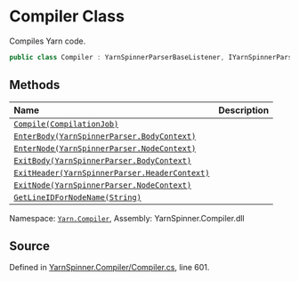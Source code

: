 # Compiler Class

Compiles Yarn code.


```csharp
public class Compiler : YarnSpinnerParserBaseListener, IYarnSpinnerParserListener, IParseTreeListener
```



## Methods
|Name|Description|
|:---|:---|
|[`Compile(CompilationJob)`](/api/csharp/yarn.compiler/compiler.compile-compilationjob-.md)||
|[`EnterBody(YarnSpinnerParser.BodyContext)`](/api/csharp/yarn.compiler/compiler.enterbody-yarnspinnerparser.bodycontext-.md)||
|[`EnterNode(YarnSpinnerParser.NodeContext)`](/api/csharp/yarn.compiler/compiler.enternode-yarnspinnerparser.nodecontext-.md)||
|[`ExitBody(YarnSpinnerParser.BodyContext)`](/api/csharp/yarn.compiler/compiler.exitbody-yarnspinnerparser.bodycontext-.md)||
|[`ExitHeader(YarnSpinnerParser.HeaderContext)`](/api/csharp/yarn.compiler/compiler.exitheader-yarnspinnerparser.headercontext-.md)||
|[`ExitNode(YarnSpinnerParser.NodeContext)`](/api/csharp/yarn.compiler/compiler.exitnode-yarnspinnerparser.nodecontext-.md)||
|[`GetLineIDForNodeName(String)`](/api/csharp/yarn.compiler/compiler.getlineidfornodename-system.string-.md)||
<div class="class-metadata">

Namespace: [`Yarn.Compiler`](/api/csharp/yarn.compiler/README.md), Assembly: YarnSpinner.Compiler.dll
</div>

## Source
Defined in [YarnSpinner.Compiler/Compiler.cs](https://github.com/YarnSpinnerTool/YarnSpinner//blob/develop/YarnSpinner.Compiler/Compiler.cs#L601), line 601.
